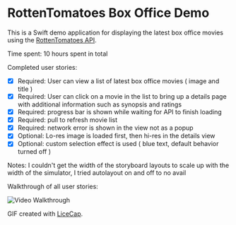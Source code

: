 # RottenTomatoes Box Office Demo

This is a Swift demo application for displaying the latest box office movies using the [RottenTomatoes API](http://www.rottentomatoes.com/). 

Time spent: 10 hours spent in total

Completed user stories:

* [x] Required: User can view a list of latest box office movies ( image and title )
* [x] Required: User can click on a movie in the list to bring up a details page with additional information such as synopsis and ratings
* [x] Required: progress bar is shown while waiting for API to finish loading
* [x] Required: pull to refresh movie list
* [x] Required: network error is shown in the view not as a popup
* [x] Optional: Lo-res image is loaded first, then hi-res in the details view
* [x] Optional: custom selection effect is used ( blue text, default behavior turned off )

Notes:
I couldn't get the width of the storyboard layouts to scale up with the width of the simulator, I tried autolayout on and off to no avail

Walkthrough of all user stories:

![Video Walkthrough](anim_rotten_tomatoes.gif)

GIF created with [LiceCap](http://www.cockos.com/licecap/).